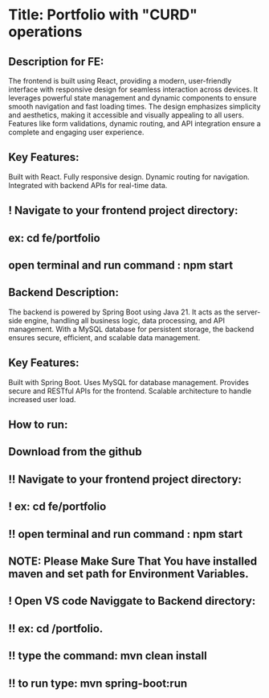 # Title: Portfolio with "CURD" operations 

## Description for FE:
The frontend is built using React, providing a modern, user-friendly interface with responsive design for seamless interaction across devices. 
It leverages powerful state management and dynamic components to ensure smooth navigation and fast loading times. 
The design emphasizes simplicity and aesthetics, making it accessible and visually appealing to all users.
Features like form validations, dynamic routing, and API integration ensure a complete and engaging user experience.

## Key Features:
Built with React.
Fully responsive design.
Dynamic routing for navigation.
Integrated with backend APIs for real-time data.

## ! Navigate to your frontend project directory:
## ex: cd fe/portfolio
## open terminal and run command : npm start

## Backend Description:
The backend is powered by Spring Boot using Java 21. 
It acts as the server-side engine, handling all business logic, data processing, and API management.
With a MySQL database for persistent storage, the backend ensures secure, efficient, and scalable data management.

## Key Features:
Built with Spring Boot.
Uses MySQL for database management.
Provides secure and RESTful APIs for the frontend.
Scalable architecture to handle increased user load.


## How to run:
## Download from the github
## !! Navigate to your frontend project directory:
## ! ex: cd fe/portfolio
## !! open terminal and run command : npm start

## NOTE: Please Make Sure That You have installed maven and set path for Environment Variables.
## ! Open VS code Naviggate to Backend directory:
## !! ex: cd /portfolio.
## !! type the command: mvn clean install
## !! to run type: mvn spring-boot:run
